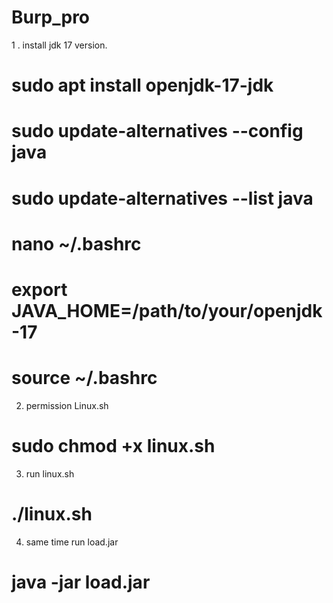 # Burp_pro
1 . install jdk 17 version. 
# sudo apt install openjdk-17-jdk
# sudo update-alternatives --config java
# sudo update-alternatives --list java
# nano ~/.bashrc
# export JAVA_HOME=/path/to/your/openjdk-17
# source ~/.bashrc
2. permission Linux.sh 
# sudo chmod +x linux.sh
3. run linux.sh
# ./linux.sh
4. same time run load.jar
# java -jar load.jar

